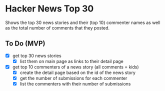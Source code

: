 # Hacker News Top 30

Shows the top 30 news stories and their (top 10) commenter names as well as the total number of comments that they posted.

## To Do (MVP)

- [x] get top 30 news stories
    - [x] list them on main page as links to their detail page

- [x] get top 10 commenters of a news story (all comments = kids)
    - [x] create the detail page based on the id of the news story
    - [x] get the number of submissions for each commenter
    - [x] list the commenters with their number of submissions
